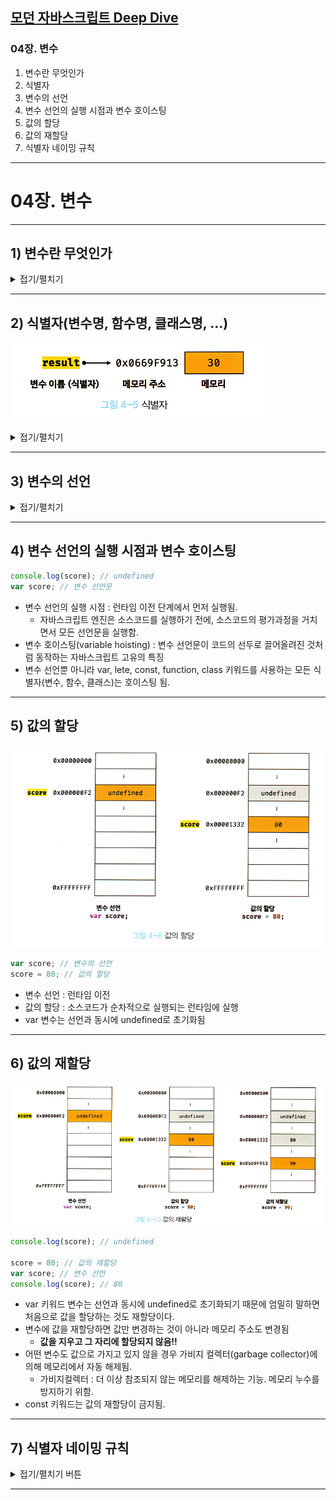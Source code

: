 ## <a href = "README.md" target="_blank">모던 자바스크립트 Deep Dive</a>
### 04장. 변수
1) 변수란 무엇인가
2) 식별자
3) 변수의 선언
4) 변수 선언의 실행 시점과 변수 호이스팅
5) 값의 할당
6) 값의 재할당
7) 식별자 네이밍 규칙
---

# 04장. 변수

---

## 1) 변수란 무엇인가

<details>
<summary>접기/펼치기</summary>
<div markdown="1">

### 1.1 메모리
![memory](img/memory.png)
- 메모리 : 데이터를 저장할 수 있는 메모리 셀의 집합체
  - 메모리셀 : 1개의 크기는 1byte(8 bit)
- 각 셸은 고유의 메모리 주소를 가진다.
- 컴퓨터는 모든 데이터를 2진수로 저장하므로, 메모리에 저장되는 모든 데이터는 데이터의 종류와 관계 없이 모두 2진수로 저장된다.
- 메모리 주소를 통해 값에 직접 접근하는 것은 치명적 오류를 발생시킬 가능성이 매우 높으므로 메모리 주소 대신 '변수'를 이용함.
  - 자바 스크립트에서는 메모리 주소를 통한 접근을 허용하지 않음. (C와 같은 언어에서는 이런 기능을 제공함.)

### 1.2 변수
![variable](img/variable.png)

```javascript
// 우변의 결과를 통해 생성한 값을 변수 result에 할당하라.
var result = 10 + 20;
```
- 하나의 값을 저장하기 위해 확보한 메모리 공간 자체 또는 그 메모리 공간을 식별하기 위해 붙인 이름, 수단.
  - 변수에 여러 개의 값을 저장하려면, 여러 변수를 사용하거나 배열 또는 객체 등의 자료 구조를 통해 여러 값을 그룹화해서 하나의 값처럼 사용할 수 있다.
- 값의 위치를 가리키는 상징적인 이름
- 사용목적
  - 기억하고 싶은 값을 메모리에 저장, 저장된 값을 읽어 들여 재사용하기 위함

### 1.3 할당(assignment)
![assignment](img/assignment.png)
- 변수에 값을 저장하는 것. 변수에 저장된 값을 변수값이라고 한다.
- 동의어 : 대입, 저장

### 1.4 참조(reference)
- 변수에 저장된 값을 읽는 것

</div>
</details>

---

## 2) 식별자(변수명, 함수명, 클래스명, ...)

![identifier](img/identifier.png)

<details>
<summary>접기/펼치기</summary>
<div markdown="1">

### 식별자(identifier)
- 변수에 붙인 이름
- 메모리 주소에 붙인 이름.
- 메모리 상에 존재하는 어떤 값을 식별할 수 있는 이름.
  - (cf) 함수 역시 자바스크립트에서는 값으로 취급됨
- 단순히 변수에만 국한되지 않고, 변수/함수/클래스 명... 등도 모두 식별자

### 식별자는 메모리 주소에 붙인 이름이다.
- 식별자를 알고 있다 = 식별자가 가리키고 있는 메모리 공간에 저장된 값에 접근할 수 있다.

</div>
</details>

---

## 3) 변수의 선언

<details>
<summary>접기/펼치기</summary>
<div markdown="1">

### 3.1 변수 선언
![declaration](img/declaration.png)
- 변수를 생성하는 것
- 세부적인 과정
  1. 값을 저장하기 위해 메모리 공간을 확보
  2. 변수 이름 - 확보된 메모리 공간 주소를 연결 (값을 저장할 수 있게 준비)

### 3.2 변수 선언 방법
> [var/let/const] 식별자;
```javascript
var score; // 변수 선언문
```
- var : ES6 이후에는 쓰지 않는게 좋다. (let, const 키워드의 문제점은 이후에 다룸)
- let : 가변
- const : 불변

### 3.3 변수의 초기화
- 변수가 선언된 이후 최초로 값을 할당하는 것
- `var` 키워드를 사용한 변수 선언은 선언, 초기화가 동시에 진행됨. 어떤 값도 할당하지 않더라도 `undefined`가 할당된다.
  - undefined : 자바스크립트에서 지원하는 원시타입의 값(primitive value)

### 3.4 실행 컨텍스트
- 변수명을 비롯한 모든 식별자가 등록되는 곳.
- 자바스크립트 엔진이 소스코드를 평가하고 실행하기 위해, 필요한 환경을 제공
- 코드의 실행 결과를 실제로 관리하는 영역
- 자바스크립트 엔진은 실행 컨텍스트를 통해 식별자, 스코프를 관리

### 3.5 참조 에러(ReferenceError)
- 선언하지 않은 식별자에 접근하려 할 때 발생하는 에러
- 자바스크립트 실행 엔진이 등록된 식별자를 찾을 수 없을 때 발생

</div>
</details>

---

## 4) 변수 선언의 실행 시점과 변수 호이스팅
```javascript
console.log(score); // undefined
var score; // 변수 선언문
```
- 변수 선언의 실행 시점 : 런타임 이전 단계에서 먼저 실행됨. 
  - 자바스크립트 엔진은 소스코드를 실행하기 전에, 소스코드의 평가과정을 거치면서 모든 선언문을 실행함.
- 변수 호이스팅(variable hoisting) : 변수 선언문이 코드의 선두로 끌어올려진 것처럼 동작하는 자바스크립트 고유의 특징
- 변수 선언뿐 아니라 var, lete, const, function, class 키워드를 사용하는 모든 식별자(변수, 함수, 클래스)는 호이스팅 됨.

---

## 5) 값의 할당
![value_assignment](img/value_assignment.png)
```javascript
var score; // 변수의 선언
score = 80; // 값의 할당
```
- 변수 선언 : 런타임 이전
- 값의 할당 : 소스코드가 순차적으로 실행되는 런타임에 실행
- var 변수는 선언과 동시에 undefined로 초기화됨

---

## 6) 값의 재할당
![reassignment](img/reassignment.png)
```javascript
console.log(score); // undefined

score = 80; // 값의 재할당
var score; // 변수 선언
console.log(score); // 80 
```
- var 키워드 변수는 선언과 동시에 undefined로 초기화되기 때문에 엄밀히 말하면 처음으로 값을 할당하는 것도 재할당이다.
- 변수에 값을 재할당하면 값만 변경하는 것이 아니라 메모리 주소도 변경됨
  - **값을 지우고 그 자리에 할당되지 않음!!**
- 어떤 변수도 값으로 가지고 있지 않을 경우 가비지 컬렉터(garbage collector)에 의해 메모리에서 자동 해제됨.
  - 가비지컬렉터 : 더 이상 참조되지 않는 메모리를 해제하는 기능. 메모리 누수를 방지하기 위함.
- const 키워드는 값의 재할당이 금지됨.

---

## 7) 식별자 네이밍 규칙
<details>
<summary>접기/펼치기 버튼</summary>
<div markdown="1">

### 네이밍 규칙
- 특수문자를 제외한 문자, 숫자, 언더스코어(`_`), 달러 기호(`$`) 포함 가능
    - 단, 숫자로 시작하는 것은 허용되지 않는다.
- 예약어 금지 : [예약어 목록](https://www.w3schools.com/js/js_reserved.asp)
  - 예약어 : 프로그래밍 언어에서 사용되고 있거나 사용될 예정인 단어들
  - 예) if, case,  catch, class, const, else, do, ...

### 변수는 한 문장에서 한 번에 여러개 선언 가능
```javascript
var person, $elem, _name, first_name, val1;
```

### 알파벳 이외의 유니코드 문자 허용(권장 x)
```javascript
var 이름, なまえ;
```
- ES5부터 지원, 하지만 권장 x

### 대소문자를 구분한다
```javascript
var firstname;
var firstName;
var FIRSTNAME;
```
- 위의 변수는 각각 별개의 변수이다.

### 네이밍 컨벤션
- 하나 이상의 영어 단어로 구성된 식별자를 만들 때, 가독성 좋게 단어를 한 눈에 구분하기 위해 규정한 명명 규칙.
- 네이밍 컨벤션을 잘 지켜서 읽기 좋은 변수명을 짓자.
- 일반적으로 다음 4가지 규칙이 자주 사용됨.
    - 카멜 케이스 : 일반적으로 변수, 함수명에 사용됨
      ```javascript
      var firstName; // 카멜 케이스
      ```
    - 스네이크 케이스
      ```javascript
      var first_name; // 스네이크 케이스
      ```
    - 파스칼 케이스 : 일반적으로 생성자 함수, 클래스 명에 사용됨
      ```javascript
      var FirstName; // 파스칼 케이스
      ```
    - 헝가리언 케이스
      ```javascript
      var strFirstName; // type + identifier
      var $elem = document.getElementById('myId'); // DOM 노드
      var observable$ = fromEvent(document, 'click'); // RxJs 옵저버블
      ```
- 코드 전체의 가독성을 높이기 위해서는 카멜 케이스, 파스칼 케이스를 사용하는 것이 유리
    - ECMAScript에 정의되어 있는 객체, 함수들도 카멜 케이스, 파스칼 케이스를 사용하고 있음

</div>
</details>


---

